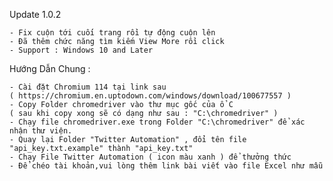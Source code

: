 Update 1.0.2

	- Fix cuộn tới cuối trang rồi tự động cuộn lên
	- Đã thêm chức năng tìm kiếm View More rồi click
	- Support : Windows 10 and Later


Hướng Dẫn Chung : 

	- Cài đặt Chromium 114 tại link sau
	( https://chromium.en.uptodown.com/windows/download/100677557 )
	- Copy Folder chromedriver vào thư mục gốc của ổ C 
	( sau khi copy xong sẽ có dạng như sau : "C:\chromedriver" )
	- Chạy file chromedriver.exe trong Folder "C:\chromedriver" để xác nhận thư viện.
	- Quay lại Folder "Twitter Automation" , đổi tên file "api_key.txt.example" thành "api_key.txt"
	- Chạy File Twitter Automation ( icon màu xanh ) để thưởng thức
	- Để chéo tài khoản,vui lòng thêm link bài viết vào file Excel như mẫu